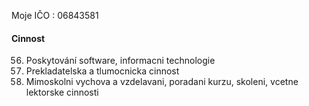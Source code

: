 Moje IČO : 06843581

#### Cinnost

56. Poskytování software, informacni technologie
69. Prekladatelska a tlumocnicka cinnost
72. Mimoskolni vychova a vzdelavani, poradani kurzu, skoleni, vcetne lektorske cinnosti
